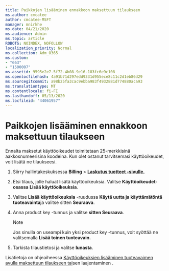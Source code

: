 ```yaml
---
title: Paikkojen lisääminen ennakkoon maksettuun tilaukseen
ms.author: cmcatee
author: cmcatee-MSFT
manager: mnirkhe
ms.date: 04/21/2020
ms.audience: Admin
ms.topic: article
ROBOTS: NOINDEX, NOFOLLOW
localization_priority: Normal
ms.collection: Adm_O365
ms.custom:
- "663"
- "1500007"
ms.assetid: 9595e2e7-5f72-4b08-9e16-183fc6e9c108
ms.openlocfilehash: 4a91b71d297edd9331d955ece8c11c2d1eb86d29
ms.sourcegitcommit: a98b25fa3cac9ebba983f4932881d774880aca93
ms.translationtype: MT
ms.contentlocale: fi-FI
ms.lasthandoff: 05/13/2020
ms.locfileid: "44061957"
---
```

# <a name="add-seats-to-a-prepaid-subscription"></a>Paikkojen lisääminen ennakkoon maksettuun tilaukseen

Ennalta maksetut käyttöoikeudet toimitetaan 25-merkkisinä aakkosnumeerisina koodeina. Kun olet ostanut tarvitsemasi käyttöoikeudet, voit lisätä ne tilaukseesi. 

1. Siirry hallintakeskuksessa **Billing**  >  **[Laskutus tuotteet -sivulle.](https://go.microsoft.com/fwlink/p/?linkid=842054)**

2. Etsi tilaus, jolle haluat lisätä käyttöoikeuksia. Valitse **Käyttöoikeudet-osassa** **Lisää käyttöoikeuksia**.

3. Valitse **Lisää käyttöoikeuksia** -ruudussa **Käytä uutta ja käyttämätöntä tuoteavainta**ja valitse sitten **Seuraava**.

4. Anna product key -tunnus ja valitse **sitten Seuraava**.

    > [!NOTE]
    > Jos sinulla on useampi kuin yksi product key -tunnus, voit syöttää ne valitsemalla **Lisää toinen tuoteavain.**

5. Tarkista tilaustietosi ja valitse **lunasta**.

Lisätietoja on ohjeaiheessa [Käyttöoikeuksien lisääminen tuoteavaimen avulla maksettuun tilaukseen tai](https://docs.microsoft.com/office365/admin/misc/add-licenses-using-product-key)sen laajentaminen .